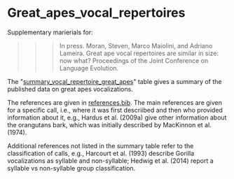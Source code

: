# Great_apes_vocal_repertoires

Supplementary marierials for:

>>> In press. Moran, Steven, Marco Maiolini, and Adriano Lameira. Great ape vocal repertoires are similar in size: now what? Proceedings of the Joint Conference on Language Evolution.

The "[summary_vocal_repertoire_great_apes](summary_great_ape_vocal_repoertoires.csv)" table gives a summary of the published data on great apes vocalizations.

The references are given in [references.bib](references.bib). The main references are given for a specific call, i.e., where it was first descriibed and then who provided information about it, e.g., Hardus et al. (2009a) give other information about the orangutans bark, which was initially described by MacKinnon et al. (1974).

Additional references not listed in the summary table refer to the classification of calls, e.g., Harcourt et al. (1993) describe Gorilla vocalizations as syllable and non-syllable; Hedwig et al. (2014) report a syllable vs non-syllable group classification.
